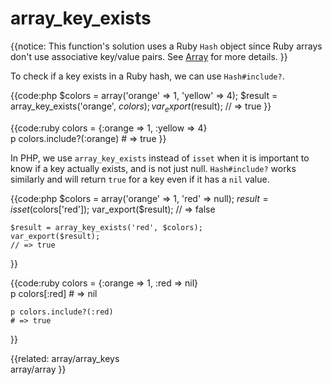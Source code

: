 # array_key_exists

{{notice:
    This function's solution uses a Ruby `Hash` object since Ruby arrays don't
    use associative key/value pairs. See [Array](../array) for more details.
}}

To check if a key exists in a Ruby hash, we can use `Hash#include?`.

{{code:php
    $colors = array('orange' => 1, 'yellow' => 4);
    $result = array_key_exists('orange', $colors);
    var_export($result);
    // => true
}}

{{code:ruby
    colors = {:orange => 1, :yellow => 4}  
    p colors.include?(:orange)
    # => true
}}

In PHP, we use `array_key_exists` instead of `isset` when it is important to
know if a key actually exists, and is not just null. `Hash#include?` works
similarly and will return `true` for a key even if it has a `nil` value.

{{code:php
    $colors = array('orange' => 1, 'red' => null);
    $result = isset($colors['red']);
    var_export($result);
    // => false

    $result = array_key_exists('red', $colors);
    var_export($result);
    // => true
}}

{{code:ruby
    colors = {:orange => 1, :red => nil}  
    p colors[:red]
    # => nil

    p colors.include?(:red)
    # => true
}}


{{related:
    array/array_keys          
    array/array
}}
